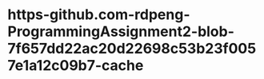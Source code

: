 # https-github.com-rdpeng-ProgrammingAssignment2-blob-7f657dd22ac20d22698c53b23f0057e1a12c09b7-cache